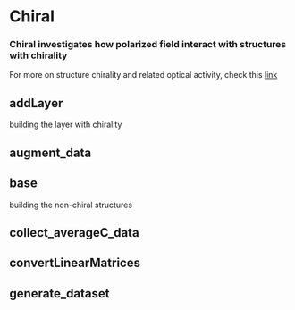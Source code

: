 # Chiral
### Chiral investigates how polarized field interact with structures with chirality
For more on structure chirality and related optical activity, check this [link](https://chemed.chem.purdue.edu/genchem/topicreview/bp/1organic/chirality.html )

## addLayer
building the layer with chirality

## augment_data

## base
building the non-chiral structures

## collect_averageC_data

## convertLinearMatrices

## generate_dataset
